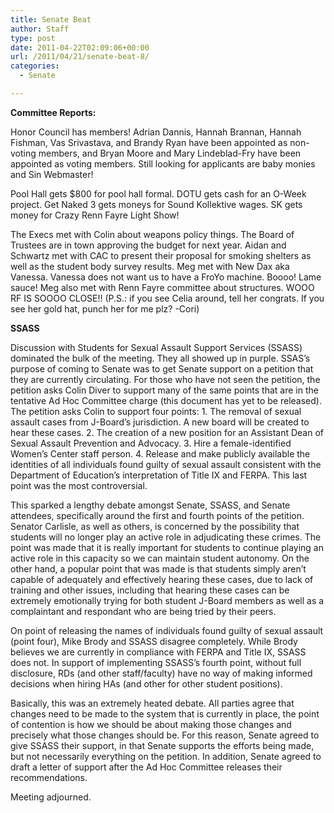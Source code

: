 ```yaml
---
title: Senate Beat
author: Staff
type: post
date: 2011-04-22T02:09:06+00:00
url: /2011/04/21/senate-beat-8/
categories:
  - Senate

---
```

**Committee Reports:**

Honor Council has members! Adrian Dannis, Hannah Brannan, Hannah Fishman, Vas Srivastava, and Brandy Ryan have been appointed as non-voting members, and Bryan Moore and Mary Lindeblad-Fry have been appointed as voting members. Still looking for applicants are baby monies and Sin Webmaster!

Pool Hall gets $800 for pool hall formal. DOTU gets cash for an O-Week project. Get Naked 3 gets moneys for Sound Kollektive wages. SK gets money for Crazy Renn Fayre Light Show!

The Execs met with Colin about weapons policy things. The Board of Trustees are in town approving the budget for next year. Aidan and Schwartz met with CAC to present their proposal for smoking shelters as well as the student body survey results. Meg met with New Dax aka Vanessa. Vanessa does not want us to have a FroYo machine. Boooo! Lame sauce! Meg also met with Renn Fayre committee about structures. WOOO RF IS SOOOO CLOSE!! (P.S.: if you see Celia around, tell her congrats. If you see her gold hat, punch her for me plz? -Cori)

**SSASS**

Discussion with Students for Sexual Assault Support Services (SSASS) dominated the bulk of the meeting. They all showed up in purple. SSAS’s purpose of coming to Senate was to get Senate support on a petition that they are currently circulating. For those who have not seen the petition, the petition asks Colin Diver to support many of the same points that are in the tentative Ad Hoc Committee charge (this document has yet to be released). The petition asks Colin to support four points: 1. The removal of sexual assault cases from J-Board’s jurisdiction. A new board will be created to hear these cases. 2. The creation of a new position for an Assistant Dean of Sexual Assault Prevention and Advocacy. 3. Hire a female-identified Women’s Center staff person. 4. Release and make publicly available the identities of all individuals found guilty of sexual assault consistent with the Department of Education’s interpretation of Title IX and FERPA. This last point was the most controversial.

This sparked a lengthy debate amongst Senate, SSASS, and Senate attendees, specifically around the first and fourth points of the petition. Senator Carlisle, as well as others, is concerned by the possibility that students will no longer play an active role in adjudicating these crimes. The point was made that it is really important for students to continue playing an active role in this capacity so we can maintain student autonomy. On the other hand, a popular point that was made is that students simply aren’t capable of adequately and effectively hearing these cases, due to lack of training and other issues, including that hearing these cases can be extremely emotionally trying for both student J-Board members as well as a complaintant and respondant who are being tried by their peers.

On point of releasing the names of individuals found guilty of sexual assault (point four), Mike Brody and SSASS disagree completely. While Brody believes we are currently in compliance with FERPA and Title IX, SSASS does not. In support of implementing SSASS’s fourth point, without full disclosure, RDs (and other staff/faculty) have no way of making informed decisions when hiring HAs (and other for other student positions).

Basically, this was an extremely heated debate. All parties agree that changes need to be made to the system that is currently in place, the point of contention is how we should be about making those changes and precisely what those changes should be. For this reason, Senate agreed to give SSASS their support, in that Senate supports the efforts being made, but not necessarily everything on the petition. In addition, Senate agreed to draft a letter of support after the Ad Hoc Committee releases their recommendations.

Meeting adjourned.